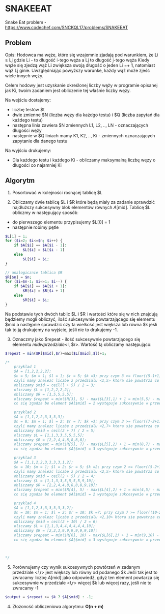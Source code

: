 # SNAKEEAT

Snake Eat problem - https://www.codechef.com/SNCKQL17/problems/SNAKEEAT

## Problem

Opis: 
Hodowca ma węże, które się wzajemnie zjadają pod warunkiem, że Li ≥ Lj gdzie Li - to długość i-tego węża a Lj to długość j-tego węża
Kiedy węże się zjedzą wąż Li zwiększa swoją długość o jeden Li =+ 1, natomiast wąż Lj ginie. 
Uwzględniając powyższy warunke, każdy wąż może zjeść wiele innych węży. 

Celem hodowy jest uzyskanie określonej liczby węży w programie opisanej jak Ki, twoim zadaniem jest obliczenie tej właśnie liczby węży.

Na wejściu dostajemy: 
- liczbę testów $t
- dwie zmienne $N (liczba węzy dla każdgo testu) i $Q (liczba zapytań dla każdego testu)
- następna linia zawiera $N zmiennych L1, L2, .., LN - oznaczających długości węży
- następnie w $Q liniach mamy K1, K2, .., Ki - zmiennych oznaczających zapytanie dla danego testu 

Na wyjściu drukujemy:
- Dla każdego testu i każdego Ki - obliczamy maksymalną liczbę węzy o długości co najamniej Ki


## Algorytm

1. Posortować w kolejności rosnącej tablicę $L

2. Obliczamy dwie tablicę $L i $R które będą miały za zadanie sprawdzić najdłuższy sukcesywny blok elementów równych $A[$mid]. 
Tablicę $L obliczmy w następujący sposób:
- do pierwszego elementu przypisujemy $L[0] = 1
- następnie robimy pętle
```php
$L[1] = 1;
for ($i=2; $i<=$n; $i++) {
    if $A[$i] == $A[$i - 1]:
        $L[$i] = $L[$i - 1]
    else
        $L[$i] = $i;
}

// analogicznie tablica $R
$R[$n] = $n;
for ($i=$n-1; $i<=1; $i--) {
    if $A[$i] == $A[$i + 1]:
        $R[$i] = $R[$i + 1]
    else
        $R[$i] = $i;
}

```
Na podstawie tych dwóch tablic $L i $R i wartości które się w nich znajdują będziemy mogli obliczyć, ilość sukcesywnie powtarzającego się elementu $mid
a następnie sprawdzić czy ta wielkość jest większa lub równa $k jeśli tak to ją drukujemy na wyjście, jeśli nie to drukujemy -1.

3. Oznaczmy jako $repeat - ilość sukcesywnie powtarzjącego się elementu $mid w przedziale <$l, $r>. Wartość tą obliczamy następująco:
```php
$repeat = min($R[$mid],$r)−max($L[$mid],$l)+1;

/* 
    przyklad 1 
    $A = [1,2,2,2,2];
    $n = 5; $m = 1; $l = 1; $r = 5; $k =3; przy czym 3 >= floor((5-1+1)/2) = 3 >= 2
    czyli mamy znalezc liczbe z przedzialu <1,5> ktora sie powatrza co najmniej $k = 3 razy
    obliczamy $mid = ceil(l + 5) / 2 = 3;
    oliczamy $L = [1,2,2,2,2]; 
    obliczamy $R = [1,5,5,5,5];
    oliczamy $repeat = min($R[3], 5) - max($L[3],1) + 1 = min(5,5) - max(2,1) + 1 = 5 - 2 + 1 = 4
    co się zgadza bo element $A[$mid] = 2 występuje sukcesywnie w przedziale <$l,$r> 4 razy

    przyklad 2 
    $A = [1,1,2,2,3,3,3,3];
    $n = 8; $m = 1; $l = 2; $r = 7; $k =3; przy czym 3 >= floor((7-2+1)/2) = 3 >= 3
    czyli mamy znalezc liczbe z przedzialu <2,7> ktora sie powatrza co najmniej $k = 3 razy
    obliczamy $mid = ceil(2 + 7) / 2 = 5;
    oliczamy $L = [1,1,3,3,5,5,5,5]; 
    obliczamy $R = [2,2,4,4,8,8,8,8];
    oliczamy $repeat = min($R[5], 7) - max($L[5],2) + 1 = min(8,7) - max(5,2) + 1 = 7 - 5 + 1 = 3
    co się zgadza bo element $A[$mid] = 3 występuje sukcesywnie w przedziale <$l,$r> 3 razy

    przyklad 3 
    $A = [1,1,2,2,3,3,3,3,1,2];
    $n = 10; $m = 1; $l = 2; $r = 5; $k =2; przy czym 2 >= floor((5-2+1)/2) = 2 >= 2
    czyli mamy znalezc liczbe z przedzialu <2,5> ktora sie powatrza co najmniej $k = 2 razy
    obliczamy $mid = ceil(2 + 5) / 2 = 4;
    oliczamy $L = [1,1,3,3,5,5,5,5,9,10]; 
    obliczamy $R = [2,2,4,4,8,8,8,8,9,10];
    oliczamy $repeat = min($R[4], 5) - max($L[4],2) + 1 = min(4,5) - max(3,2) + 1 = 4 - 3 + 1 = 2
    co się zgadza bo element $A[$mid] = 2 występuje sukcesywnie w przedziale <$l,$r> 2 razy

    przyklad 4 
    $A = [1,1,2,3,3,3,3,3,3,2];
    $n = 10; $m = 1; $l = 2; $r = 10; $k =7; przy czym 7 >= floor((10-2+1)/2) = 7 >= 4
    czyli mamy znalezc liczbe z przedzialu <2,10> ktora sie powatrza co najmniej $k = 7 razy
    obliczamy $mid = ceil(2 + 10) / 2 = 6;
    oliczamy $L = [1,1,3,4,4,4,4,4,4,10]; 
    obliczamy $R = [2,2,3,9,9,9,9,9,9,10];
    oliczamy $repeat = min($R[6], 10) - max($L[6],2) + 1 = min(9,10) - max(4,2) + 1 = 9 - 4 + 1 = 6 
    co się zgadza bo element $A[$mid] = 3 występuje sukcesywnie w przedziale <$l,$r> 6 razy
    


*/
```
5. Porównujemy czy wynik sukcesywnych powtórzeń w zadanym przedziale <$l,$r> jest większy lub równy od podanego $k 
Jeśli tak jest to zwracamy liczbę $A[$mid] jako odpowiedź, gdyż ten element powtarza się sukcesywnie w przedziale <$l,$r>
więcej $k lub więcej razy, jeśli nie to zwracamy -1

```php
$output = $repeat >= $k ? $A[$mid] : -1;
```

4. Złożoność obliczeniowa algorytmu: **O(n + m)**
 

